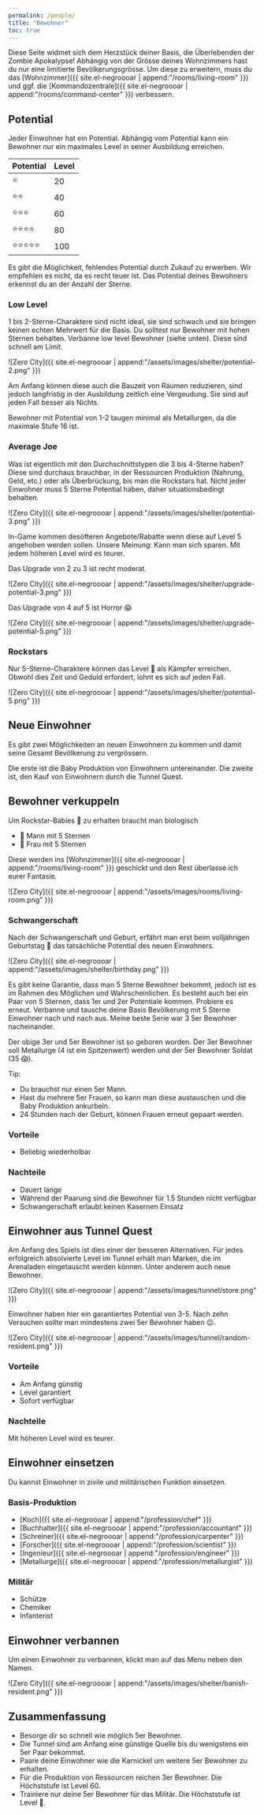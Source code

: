 ```yaml
---
permalink: /people/
title: "Bewohner"
toc: true
---
```


Diese Seite widmet sich dem Herzstück deiner Basis, die Überlebenden der Zombie Apokalypse! Abhängig von der Grösse deines Wohnzimmers hast du nur eine limitierte Bevölkerungsgrösse. Um diese zu erweitern, muss du das [Wohnzimmer]({{ site.el-negroooar | append:"/rooms/living-room" }}) und ggf. die [Kommandozentrale]({{ site.el-negroooar | append:"/rooms/command-center" }}) verbessern.

## Potential

Jeder Einwohner hat ein Potential. Abhängig vom Potential kann ein Bewohner nur ein maximales Level in seiner Ausbildung erreichen.

| Potential                      | Level |
| ------------------------------ | ----- |
| :star:                         | 20    |
| :star::star:                   | 40    |
| :star::star::star:             | 60    |
| :star::star::star::star:       | 80    |
| :star::star::star::star::star: | 100   |

Es gibt die Möglichkeit, fehlendes Potential durch Zukauf zu erwerben. Wir empfehlen es nicht, da es recht teuer ist. Das Potential deines Bewohners erkennst du an der Anzahl der Sterne.

### Low Level

1 bis 2-Sterne-Charaktere sind nicht ideal, sie sind schwach und sie bringen keinen echten Mehrwert für die Basis. Du solltest nur Bewohner mit hohen Sternen behalten. Verbanne low level Bewohner (siehe unten). Diese sind schnell am Limit.

![Zero City]({{ site.el-negroooar | append:"/assets/images/shelter/potential-2.png" }})

Am Anfang können diese auch die Bauzeit von Räumen reduzieren, sind jedoch langfristig in der Ausbildung zeitlich eine Vergeudung. Sie sind auf jeden Fall besser als Nichts.

Bewohner mit Potential von 1-2 taugen minimal als Metallurgen, da die maximale Stufe 16 ist.

### Average Joe

Was ist eigentlich mit den Durchschnittstypen die 3 bis 4-Sterne haben? Diese sind durchaus brauchbar, in der Ressourcen Produktion (Nahrung, Geld, etc.) oder als Überbrückung, bis man die Rockstars hat. Nicht jeder Einwohner muss 5 Sterne Potential haben, daher situationsbedingt behalten.

![Zero City]({{ site.el-negroooar | append:"/assets/images/shelter/potential-3.png" }})

In-Game kommen desöfteren Angebote/Rabatte wenn diese auf Level 5 angehoben werden sollen. Unsere Meinung: Kann man sich sparen. Mit jedem höheren Level wird es teurer.

Das Upgrade von 2 zu 3 ist recht moderat.

![Zero City]({{ site.el-negroooar | append:"/assets/images/shelter/upgrade-potential-3.png" }})

Das Upgrade von 4 auf 5 ist Horror :scream:

![Zero City]({{ site.el-negroooar | append:"/assets/images/shelter/upgrade-potential-5.png" }})

### Rockstars

Nur 5-Sterne-Charaktere können das Level :100: als Kämpfer erreichen. Obwohl dies Zeit und Geduld erfordert, lohnt es sich auf jeden Fall.

![Zero City]({{ site.el-negroooar | append:"/assets/images/shelter/potential-5.png" }})

## Neue Einwohner

Es gibt zwei Möglichkeiten an neuen Einwohnern zu kommen und damit seine Gesamt Bevölkerung zu vergrössern.

Die erste ist die Baby Produktion von Einwohnern untereinander. Die zweite ist, den Kauf von Einwohnern durch die Tunnel Quest.

## Bewohner verkuppeln

Um Rockstar-Babies :baby: zu erhalten braucht man biologisch
- :man: Mann mit 5 Sternen
- :woman: Frau mit 5 Sternen

Diese werden ins [Wohnzimmer]({{ site.el-negroooar | append:"/rooms/living-room" }}) geschickt und den Rest überlasse ich eurer Fantasie.

![Zero City]({{ site.el-negroooar | append:"/assets/images/rooms/living-room.png" }})

### Schwangerschaft

Nach der Schwangerschaft und Geburt, erfährt man erst beim volljährigen Geburtstag :birthday: das tatsächliche Potential des neuen Einwohners.

![Zero City]({{ site.el-negroooar | append:"/assets/images/shelter/birthday.png" }})

Es gibt keine Garantie, dass man 5 Sterne Bewohner bekommt, jedoch ist es im Rahmen des Möglichen und Wahrscheinlichen. Es besteht auch bei ein Paar von 5 Sternen, dass 1er und 2er Potentiale kommen. Probiere es erneut. Verbanne und tausche deine Basis Bevölkerung mit 5 Sterne Einwohner nach und nach aus. Meine beste Serie war 3 5er Bewohner nacheinander.

Der obige 3er und 5er Bewohner ist so geboren worden. Der 3er Bewohner soll Metallurge (4 ist ein Spitzenwert) werden und der 5er Bewohner Soldat (35 :scream:).

Tip:
- Du brauchst nur einen 5er Mann.
- Hast du mehrere 5er Frauen, so kann man diese austauschen und die Baby Produktion ankurbeln.
- 24 Stunden nach der Geburt, können Frauen erneut gepaart werden.

### Vorteile

- Beliebig wiederholbar

### Nachteile

- Dauert lange
- Während der Paarung sind die Bewohner für 1.5 Stunden nicht verfügbar
- Schwangerschaft erlaubt keinen Kasernen Einsatz

## Einwohner aus Tunnel Quest

Am Anfang des Spiels ist dies einer der besseren Alternativen. Für jedes erfolgreich absolvierte Level im Tunnel erhält man Marken, die im Arenaladen eingetauscht werden können. Unter anderem auch neue Bewohner.

![Zero City]({{ site.el-negroooar | append:"/assets/images/tunnel/store.png" }})

Einwohner haben hier ein garantiertes Potential von 3-5. Nach zehn Versuchen sollte man mindestens zwei 5er Bewohner haben :wink:.

![Zero City]({{ site.el-negroooar | append:"/assets/images/tunnel/random-resident.png" }})

### Vorteile

- Am Anfang günstig
- Level garantiert
- Sofort verfügbar

### Nachteile

Mit höheren Level wird es teurer.

## Einwohner einsetzen

Du kannst Einwohner in zivile und militärischen Funktion einsetzen.

### Basis-Produktion

- [Koch]({{ site.el-negroooar | append:"/profession/chef" }})
- [Buchhalter]({{ site.el-negroooar | append:"/profession/accountant" }})
- [Schreiner]({{ site.el-negroooar | append:"/profession/carpenter" }})
- [Forscher]({{ site.el-negroooar | append:"/profession/scientist" }})
- [Ingenieur]({{ site.el-negroooar | append:"/profession/engineer" }})
- [Metallurge]({{ site.el-negroooar | append:"/profession/metallurgist" }})

### Militär

- Schütze
- Chemiker
- Infanterist

## Einwohner verbannen

Um einen Einwohner zu verbannen, klickt man auf das Menu neben den Namen.

![Zero City]({{ site.el-negroooar | append:"/assets/images/shelter/banish-resident.png" }})

## Zusammenfassung

- Besorge dir so schnell wie möglich 5er Bewohner.
- Die Tunnel sind am Anfang eine günstige Quelle bis du wenigstens ein 5er Paar bekommst.
- Paare deine Einwohner wie die Karnickel um weitere 5er Bewohner zu erhalten.
- Für die Produktion von Ressourcen reichen 3er Bewohner. Die Höchststufe ist Level 60.
- Trainiere nur deine 5er Bewohner für das Militär. Die Höchststufe ist Level :100:.
